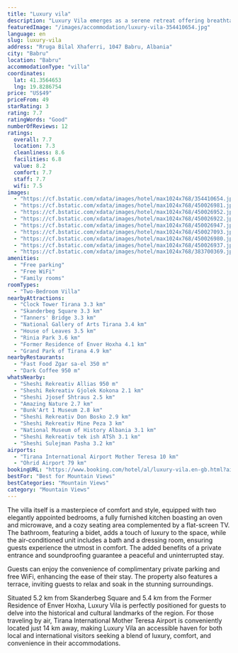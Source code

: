 ```yaml
---
title: "Luxury vila"
description: "Luxury Vila emerges as a serene retreat offering breathtaking mountain views and a tranquil garden setting, just a short distance from the heart of the action."
featuredImage: "/images/accommodation/luxury-vila-354410654.jpg"
language: en
slug: luxury-vila
address: "Rruga Bilal Xhaferri, 1047 Babru, Albania"
city: "Babru"
location: "Babru"
accommodationType: "villa"
coordinates:
  lat: 41.3564653
  lng: 19.8286754
price: "US$49"
priceFrom: 49
starRating: 3
rating: 7.7
ratingWords: "Good"
numberOfReviews: 12
ratings:
  overall: 7.7
  location: 7.3
  cleanliness: 8.6
  facilities: 6.8
  value: 8.2
  comfort: 7.7
  staff: 7.7
  wifi: 7.5
images:
  - "https://cf.bstatic.com/xdata/images/hotel/max1024x768/354410654.jpg?k=91b83e600a0dc70feae38efc92fb2248d5af980a024d33c03bd3d85508b819bf&o=&hp=1"
  - "https://cf.bstatic.com/xdata/images/hotel/max1024x768/450026981.jpg?k=292d216b0d106b4ea3749a2bfe5482a6c24b8537f5fe8014f7c3ea20fa62a608&o=&hp=1"
  - "https://cf.bstatic.com/xdata/images/hotel/max1024x768/450026952.jpg?k=0ed53c6fa1e95956d65763853430aae9bf5d042dfd99e7bcf56b87056efe71a8&o=&hp=1"
  - "https://cf.bstatic.com/xdata/images/hotel/max1024x768/450026922.jpg?k=e8e4a2aee46b0612bc066ec4d6b99dab85e85adabac0f43166a49a30424b8785&o=&hp=1"
  - "https://cf.bstatic.com/xdata/images/hotel/max1024x768/450026947.jpg?k=dd72131c779281db26ce2a904200c21ab7665dd5068c97ef7e47f1c1db8916ac&o=&hp=1"
  - "https://cf.bstatic.com/xdata/images/hotel/max1024x768/450027093.jpg?k=eeaaf2e00d214925625676ad5620736e7eafe5bbcd98a7b7571086e42d2c15f5&o=&hp=1"
  - "https://cf.bstatic.com/xdata/images/hotel/max1024x768/450026980.jpg?k=34116a85414e1349f63593182137e4039d33fa9b3b024d2d98e2f9a84287d1a3&o=&hp=1"
  - "https://cf.bstatic.com/xdata/images/hotel/max1024x768/450026937.jpg?k=8a5fadaa80dae492ccb1f85ea988e236f6e209980c0b7bde8feb0c7622c29755&o=&hp=1"
  - "https://cf.bstatic.com/xdata/images/hotel/max1024x768/383700369.jpg?k=574fa5ba8d2b3fcb5ecf8bfd80bae24d0f93cfb444ddd2efbfe3e52b9d8fb7e5&o=&hp=1"
amenities:
  - "Free parking"
  - "Free WiFi"
  - "Family rooms"
roomTypes:
  - "Two-Bedroom Villa"
nearbyAttractions:
  - "Clock Tower Tirana 3.3 km"
  - "Skanderbeg Square 3.3 km"
  - "Tanners' Bridge 3.3 km"
  - "National Gallery of Arts Tirana 3.4 km"
  - "House of Leaves 3.5 km"
  - "Rinia Park 3.6 km"
  - "Former Residence of Enver Hoxha 4.1 km"
  - "Grand Park of Tirana 4.9 km"
nearbyRestaurants:
  - "Fast Food Zgar sa-el 350 m"
  - "Dark Coffee 950 m"
whatsNearby:
  - "Sheshi Rekreativ Allias 950 m"
  - "Sheshi Rekreativ Gjolek Kokona 2.1 km"
  - "Sheshi Jjosef Shtraus 2.5 km"
  - "Amazing Nature 2.7 km"
  - "Bunk'Art 1 Museum 2.8 km"
  - "Sheshi Rekreativ Don Bosko 2.9 km"
  - "Sheshi Rekreativ Mine Peza 3 km"
  - "National Museum of History Albania 3.1 km"
  - "Sheshi Rekreativ tek ish ATSh 3.1 km"
  - "Sheshi Sulejman Pasha 3.2 km"
airports:
  - "Tirana International Airport Mother Teresa 10 km"
  - "Ohrid Airport 79 km"
bookingURL: "https://www.booking.com/hotel/al/luxury-vila.en-gb.html?aid=8035640"
bestFor: "Best for Mountain Views"
bestCategories: "Mountain Views"
category: "Mountain Views"
---
```


The villa itself is a masterpiece of comfort and style, equipped with two elegantly appointed bedrooms, a fully furnished kitchen boasting an oven and microwave, and a cozy seating area complemented by a flat-screen TV. The bathroom, featuring a bidet, adds a touch of luxury to the space, while the air-conditioned unit includes a bath and a dressing room, ensuring guests experience the utmost in comfort. The added benefits of a private entrance and soundproofing guarantee a peaceful and uninterrupted stay.

Guests can enjoy the convenience of complimentary private parking and free WiFi, enhancing the ease of their stay. The property also features a terrace, inviting guests to relax and soak in the stunning surroundings.

Situated 5.2 km from Skanderbeg Square and 5.4 km from the Former Residence of Enver Hoxha, Luxury Vila is perfectly positioned for guests to delve into the historical and cultural landmarks of the region. For those traveling by air, Tirana International Mother Teresa Airport is conveniently located just 14 km away, making Luxury Vila an accessible haven for both local and international visitors seeking a blend of luxury, comfort, and convenience in their accommodations.